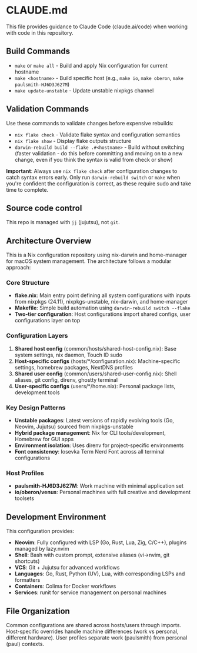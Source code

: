 # CLAUDE.md

This file provides guidance to Claude Code (claude.ai/code) when working with code in this repository.

## Build Commands

- `make` or `make all` - Build and apply Nix configuration for current hostname
- `make <hostname>` - Build specific host (e.g., `make io`, `make oberon`, `make paulsmith-HJ6D3J627M`)
- `make update-unstable` - Update unstable nixpkgs channel

## Validation Commands

Use these commands to validate changes before expensive rebuilds:
- `nix flake check` - Validate flake syntax and configuration semantics
- `nix flake show` - Display flake outputs structure
- `darwin-rebuild build --flake .#<hostname>` - Build without switching (faster validation - do this before committing and moving on to a new change, even if you think the syntax is valid from check or show)

**Important**: Always use `nix flake check` after configuration changes to catch syntax errors early. Only run `darwin-rebuild switch` or `make` when you're confident the configuration is correct, as these require sudo and take time to complete.

## Source code control

This repo is managed with `jj` (jujutsu), not `git`.

## Architecture Overview

This is a Nix configuration repository using nix-darwin and home-manager for macOS system management. The architecture follows a modular approach:

### Core Structure
- **flake.nix**: Main entry point defining all system configurations with inputs from nixpkgs (24.11), nixpkgs-unstable, nix-darwin, and home-manager
- **Makefile**: Simple build automation using `darwin-rebuild switch --flake`
- **Two-tier configuration**: Host configurations import shared configs, user configurations layer on top

### Configuration Layers
1. **Shared host config** (common/hosts/shared-host-config.nix): Base system settings, nix daemon, Touch ID sudo
2. **Host-specific configs** (hosts/*/configuration.nix): Machine-specific settings, homebrew packages, NextDNS profiles
3. **Shared user config** (common/users/shared-user-config.nix): Shell aliases, git config, direnv, ghostty terminal
4. **User-specific configs** (users/*/home.nix): Personal package lists, development tools

### Key Design Patterns
- **Unstable packages**: Latest versions of rapidly evolving tools (Go, Neovim, Jujutsu) sourced from nixpkgs-unstable
- **Hybrid package management**: Nix for CLI tools/development, Homebrew for GUI apps
- **Environment isolation**: Uses direnv for project-specific environments
- **Font consistency**: Iosevka Term Nerd Font across all terminal configurations

### Host Profiles
- **paulsmith-HJ6D3J627M**: Work machine with minimal application set
- **io/oberon/venus**: Personal machines with full creative and development toolsets

## Development Environment

This configuration provides:
- **Neovim**: Fully configured with LSP (Go, Rust, Lua, Zig, C/C++), plugins managed by lazy.nvim
- **Shell**: Bash with custom prompt, extensive aliases (vi→nvim, git shortcuts)
- **VCS**: Git + Jujutsu for advanced workflows
- **Languages**: Go, Rust, Python (UV), Lua, with corresponding LSPs and formatters
- **Containers**: Colima for Docker workflows
- **Services**: runit for service management on personal machines

## File Organization

Common configurations are shared across hosts/users through imports. Host-specific overrides handle machine differences (work vs personal, different hardware). User profiles separate work (paulsmith) from personal (paul) contexts.
